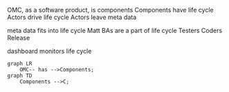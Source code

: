 OMC, as a software product, is  components
Components have life cycle
Actors drive life cycle
Actors leave 
meta data

meta data fits into life cycle
Matt
BAs are a part of life cycle 
Testers
Coders
Release

dashboard monitors life cycle
```mermaid
graph LR
    OMC-- has -->Components;
graph TD    
	Components -->C;
```


<!--stackedit_data:
eyJoaXN0b3J5IjpbMTQ1NDcwODczMSwtNjc5MTQ2MjcwLDE4Mz
AzOTA0NTUsLTQ2NjM1MTg0OV19
-->